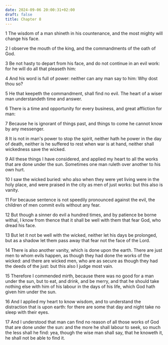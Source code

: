 ```yaml
---
date: 2024-09-06 20:00:31+02:00
draft: false
title: Chapter 8
---
```




1 The wisdom of a man shineth in his countenance, and the most mighty will change his face.

2 I observe the mouth of the king, and the commandments of the oath of God.

3 Be not hasty to depart from his face, and do not continue in an evil work: for he will do all that pleaseth him:

4 And his word is full of power: neither can any man say to him: Why dost thou so?

5 He that keepeth the commandment, shall find no evil. The heart of a wiser man understandeth time and answer.

6 There is a time and opportunity for every business, and great affliction for man:

7 Because he is ignorant of things past, and things to come he cannot know by any messenger.

8 It is not in man's power to stop the spirit, neither hath he power in the day of death, neither is he suffered to rest when war is at hand, neither shall wickedness save the wicked.

9 All these things I have considered, and applied my heart to all the works that are done under the sun. Sometimes one man ruleth over another to his own hurt.

10 I saw the wicked buried: who also when they were yet living were in the holy place, and were praised in the city as men of just works: but this also is vanity.

11 For because sentence is not speedily pronounced against the evil, the children of men commit evils without any fear.

12 But though a sinner do evil a hundred times, and by patience be borne withal, I know from thence that it shall be well with them that fear God, who dread his face.

13 But let it not be well with the wicked, neither let his days be prolonged, but as a shadow let them pass away that fear not the face of the Lord.

14 There is also another vanity, which is done upon the earth. There are just men to whom evils happen, as though they had done the works of the wicked: and there are wicked men, who are as secure as though they had the deeds of the just: but this also I judge most vain.

15 Therefore I commended mirth, because there was no good for a man under the sun, but to eat, and drink, and be merry, and that he should take nothing else with him of his labour in the days of his life, which God hath given him under the sun.

16 And I applied my heart to know wisdom, and to understand the distraction that is upon earth: for there are some that day and night take no sleep with their eyes.

17 And I understood that man can find no reason of all those works of God that are done under the sun: and the more he shall labour to seek, so much the less shall he find: yea, though the wise man shall say, that he knoweth it, he shall not be able to find it.

